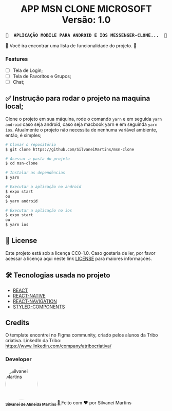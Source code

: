 <h1 align="center">
   APP MSN CLONE MICROSOFT
    <br />
   Versão: 1.0
</h1>

<h3 align="center">

	🚧  APLICAÇÃO MOBILE PARA ANDROID E IOS MESSENGER-CLONE...  🚧
</h3>

🚀 Você ira encontrar uma lista de funcionalidade do projeto. 📄

### Features

-   [ ] Tela de Login;
-   [ ] Tela de Favoritos e Grupos;
-   [ ] Chat;

## ✅ Instrução para rodar o projeto na maquina local;

Clone o projeto em sua máquina, rode o comando `yarn` e em seguida `yarn android` caso seja android, caso seja macbook yarn e em seguinda `yarn ios`. Atualmente o projeto não necessita de nenhuma variável ambiente, então, é simples;

```bash
# Clonar o repositório
$ git clone https://github.com/SilvaneiMartins/msn-clone

# Acessar a pasta do projeto
$ cd msn-clone

# Instalar as dependências
$ yarn

# Executar a aplicação no android
$ expo start
ou
$ yarn android

# Executar a aplicação no ios
$ expo start
ou
$ yarn ios
```
## :memo: License

Este projeto está sob a licença CC0-1.0. Caso gostaria de ler, por favor acessar a licença aqui neste link [LICENSE](https://github.com/SilvaneiMartins/msn-clone/blob/master/LICENSE) para maiores informações.

## 🛠 Tecnologias usada no projeto

-   [REACT](https://pt-br.reactjs.org)
-   [REACT-NATIVE](https://reactnative.dev/)
-   [REACT-NAVIGATION](https://reactnavigation.org/)
-   [STYLED-COMPONENTS](https://styled-components.com)

## Credits

O template encontrei no Figma community, criado pelos alunos da Tribo criativa.
LinkedIn da Tribo: https://www.linkedin.com/company/atribocriativa/

### Developer

<a href="https://github.com/SilvaneiMartins">
    <img
        style="border-radius:50%"
        src="https://github.com/SilvaneiMartins.png"
        width="100px;"
        alt="Silvanei Martins"
    />
    <br />
    <sub>
        <b>Silvanei de Almeida Martins</b>
    </sub>
</a>
     <a href="https://github.com/SilvaneiMartins" title="Silvanei martins" >
    🚀
 </a>
Feito com ❤️ por Silvanei Martins
